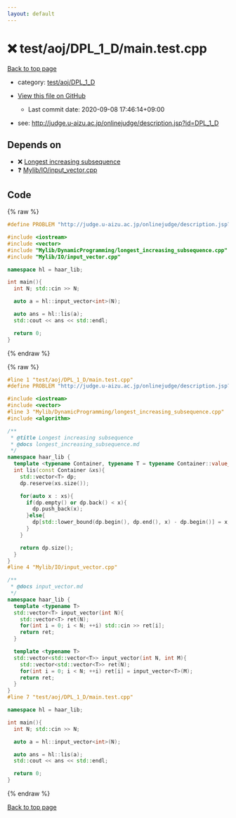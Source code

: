```yaml
---
layout: default
---
```


<!-- mathjax config similar to math.stackexchange -->
<script type="text/javascript" async
  src="https://cdnjs.cloudflare.com/ajax/libs/mathjax/2.7.5/MathJax.js?config=TeX-MML-AM_CHTML">
</script>
<script type="text/x-mathjax-config">
  MathJax.Hub.Config({
    TeX: { equationNumbers: { autoNumber: "AMS" }},
    tex2jax: {
      inlineMath: [ ['$','$'] ],
      processEscapes: true
    },
    "HTML-CSS": { matchFontHeight: false },
    displayAlign: "left",
    displayIndent: "2em"
  });
</script>

<script type="text/javascript" src="https://cdnjs.cloudflare.com/ajax/libs/jquery/3.4.1/jquery.min.js"></script>
<script src="https://cdn.jsdelivr.net/npm/jquery-balloon-js@1.1.2/jquery.balloon.min.js" integrity="sha256-ZEYs9VrgAeNuPvs15E39OsyOJaIkXEEt10fzxJ20+2I=" crossorigin="anonymous"></script>
<script type="text/javascript" src="../../../../assets/js/copy-button.js"></script>
<link rel="stylesheet" href="../../../../assets/css/copy-button.css" />


# :x: test/aoj/DPL_1_D/main.test.cpp

<a href="../../../../index.html">Back to top page</a>

* category: <a href="../../../../index.html#5ffb9908d171cb12894511e5d6b7ae00">test/aoj/DPL_1_D</a>
* <a href="{{ site.github.repository_url }}/blob/master/test/aoj/DPL_1_D/main.test.cpp">View this file on GitHub</a>
    - Last commit date: 2020-09-08 17:46:14+09:00


* see: <a href="http://judge.u-aizu.ac.jp/onlinejudge/description.jsp?id=DPL_1_D">http://judge.u-aizu.ac.jp/onlinejudge/description.jsp?id=DPL_1_D</a>


## Depends on

* :x: <a href="../../../../library/Mylib/DynamicProgramming/longest_increasing_subsequence.cpp.html">Longest increasing subsequence</a>
* :question: <a href="../../../../library/Mylib/IO/input_vector.cpp.html">Mylib/IO/input_vector.cpp</a>


## Code

<a id="unbundled"></a>
{% raw %}
```cpp
#define PROBLEM "http://judge.u-aizu.ac.jp/onlinejudge/description.jsp?id=DPL_1_D"

#include <iostream>
#include <vector>
#include "Mylib/DynamicProgramming/longest_increasing_subsequence.cpp"
#include "Mylib/IO/input_vector.cpp"

namespace hl = haar_lib;

int main(){
  int N; std::cin >> N;

  auto a = hl::input_vector<int>(N);

  auto ans = hl::lis(a);
  std::cout << ans << std::endl;

  return 0;
}

```
{% endraw %}

<a id="bundled"></a>
{% raw %}
```cpp
#line 1 "test/aoj/DPL_1_D/main.test.cpp"
#define PROBLEM "http://judge.u-aizu.ac.jp/onlinejudge/description.jsp?id=DPL_1_D"

#include <iostream>
#include <vector>
#line 3 "Mylib/DynamicProgramming/longest_increasing_subsequence.cpp"
#include <algorithm>

/**
 * @title Longest increasing subsequence
 * @docs longest_increasing_subsequence.md
 */
namespace haar_lib {
  template <typename Container, typename T = typename Container::value_type>
  int lis(const Container &xs){
    std::vector<T> dp;
    dp.reserve(xs.size());

    for(auto x : xs){
      if(dp.empty() or dp.back() < x){
        dp.push_back(x);
      }else{
        dp[std::lower_bound(dp.begin(), dp.end(), x) - dp.begin()] = x;
      }
    }

    return dp.size();
  }
}
#line 4 "Mylib/IO/input_vector.cpp"

/**
 * @docs input_vector.md
 */
namespace haar_lib {
  template <typename T>
  std::vector<T> input_vector(int N){
    std::vector<T> ret(N);
    for(int i = 0; i < N; ++i) std::cin >> ret[i];
    return ret;
  }

  template <typename T>
  std::vector<std::vector<T>> input_vector(int N, int M){
    std::vector<std::vector<T>> ret(N);
    for(int i = 0; i < N; ++i) ret[i] = input_vector<T>(M);
    return ret;
  }
}
#line 7 "test/aoj/DPL_1_D/main.test.cpp"

namespace hl = haar_lib;

int main(){
  int N; std::cin >> N;

  auto a = hl::input_vector<int>(N);

  auto ans = hl::lis(a);
  std::cout << ans << std::endl;

  return 0;
}

```
{% endraw %}

<a href="../../../../index.html">Back to top page</a>

